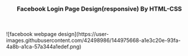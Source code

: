 <h3 align="center">Facebook Login Page Design(responsive) By HTML-CSS</h3></br></br>
![facebook webpage design](https://user-images.githubusercontent.com/42498986/144975668-a1e3c20e-93fa-4a8b-a1ca-57a344a1edef.png)

